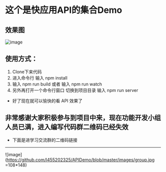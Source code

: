 # 这个是快应用API的集合Demo
## 效果图
![image](https://github.com/l455202325/APIDemo/blob/master/images/scan.gif)
## 使用方式：
1. Clone下来代码
2. 进入命令行 输入 npm install
3. 输入 npm run build 或者 输入 npm run watch
4. 另外再打开一个命令行窗口 切换到项目目录 输入 npm run server

- 好了现在就可以愉快的看 API 效果了

## 非常感谢大家积极参与到项目中来，现在功能开发小组人员已满，进入编写代码群二维码已经失效
- 下面是进学习交流群的二维码链接
----------
![image](https://github.com/l455202325/APIDemo/blob/master/images/group.jpg =108*148)
